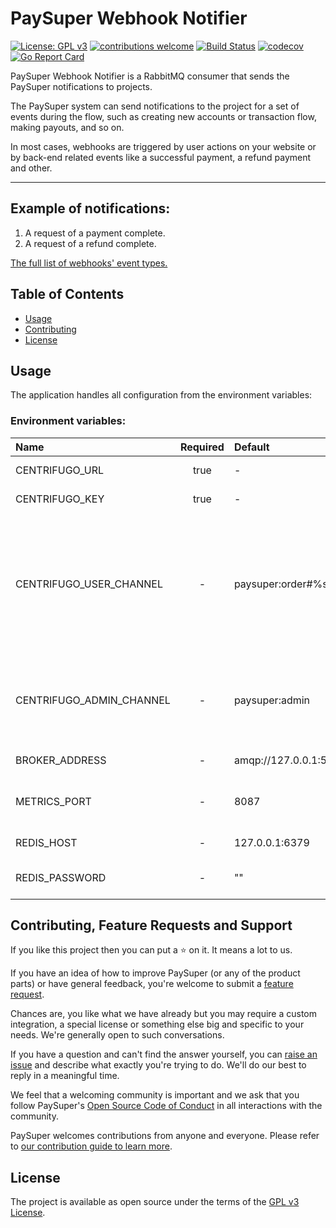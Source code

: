 # PaySuper Webhook Notifier

[![License: GPL v3](https://img.shields.io/badge/License-GPLv3-brightgreen.svg)](https://www.gnu.org/licenses/gpl-3.0)
[![contributions welcome](https://img.shields.io/badge/contributions-welcome-brightgreen.svg?style=flat)](https://github.com/paysuper/paysuper-webhook-notifier/issues)
[![Build Status](https://travis-ci.org/paysuper/paysuper-webhook-notifier.svg?branch=master)](https://travis-ci.org/paysuper/paysuper-webhook-notifier) 
[![codecov](https://codecov.io/gh/paysuper/paysuper-webhook-notifier/branch/master/graph/badge.svg)](https://codecov.io/gh/paysuper/paysuper-webhook-notifier) 
[![Go Report Card](https://goreportcard.com/badge/github.com/paysuper/paysuper-webhook-notifier)](https://goreportcard.com/report/github.com/paysuper/paysuper-webhook-notifier)

PaySuper Webhook Notifier is a RabbitMQ consumer that sends the PaySuper notifications to projects.

The PaySuper system can send notifications to the project for a set of events during the flow, such as creating new accounts or transaction flow, making payouts, and so on.

In most cases, webhooks are triggered by user actions on your website or by back-end related events like a successful payment, a refund payment and other.

***

## Example of notifications:

1. A request of a payment complete.
2. A request of a refund complete.

[The full list of webhooks' event types.](https://docs.pay.super.com/api/#webhooks)

## Table of Contents

- [Usage](#usage)
- [Contributing](#contributing-feature-requests-and-support)
- [License](#license)

## Usage

The application handles all configuration from the environment variables:

### Environment variables:

| Name                     | Required | Default               | Description                                                                                                                         |
|:-------------------------|:--------:|:----------------------|:---------------------------------------------------------------------------------------------------------------------|
| CENTRIFUGO_URL           | true     | -                     | Centrifugo host address                                                                                              |
| CENTRIFUGO_KEY           | true     | -                     | Centrifugo API key                                                                                                   |
| CENTRIFUGO_USER_CHANNEL  | -        | paysuper:order#%s     | Name of centrifugo channel to send notifications to users. Placeholder in the end will to change to order identifier |
| CENTRIFUGO_ADMIN_CHANNEL | -        | paysuper:admin        | Name of centrifugo channel to send notifications to administrators                                                   |
| BROKER_ADDRESS           | -        | amqp://127.0.0.1:5672 | RabbitMQ url address                                                                                                 |
| METRICS_PORT             | -        | 8087                  | Http server port for health and metrics request                                                                      |
| REDIS_HOST               | -        | 127.0.0.1:6379        | Redis server host address                                                                                            |
| REDIS_PASSWORD           | -        | ""                    | Password to access to Redis server                                                                                   |

## Contributing, Feature Requests and Support

If you like this project then you can put a ⭐ on it. It means a lot to us.

If you have an idea of how to improve PaySuper (or any of the product parts) or have general feedback, you're welcome to submit a [feature request](../../issues/new?assignees=&labels=&template=feature_request.md&title=).

Chances are, you like what we have already but you may require a custom integration, a special license or something else big and specific to your needs. We're generally open to such conversations.

If you have a question and can't find the answer yourself, you can [raise an issue](../../issues/new?assignees=&labels=&template=issue--support-request.md&title=I+have+a+question+about+<this+and+that>+%5BSupport%5D) and describe what exactly you're trying to do. We'll do our best to reply in a meaningful time.

We feel that a welcoming community is important and we ask that you follow PaySuper's [Open Source Code of Conduct](https://github.com/paysuper/code-of-conduct/blob/master/README.md) in all interactions with the community.

PaySuper welcomes contributions from anyone and everyone. Please refer to [our contribution guide to learn more](CONTRIBUTING.md).

## License

The project is available as open source under the terms of the [GPL v3 License](https://www.gnu.org/licenses/gpl-3.0).

 
